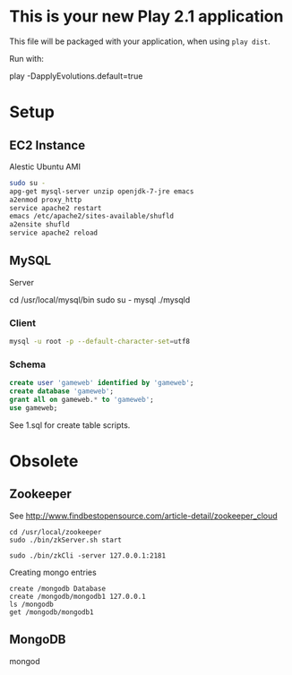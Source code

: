 This is your new Play 2.1 application
=====================================

This file will be packaged with your application, when using `play dist`.

Run with:

  play -DapplyEvolutions.default=true

Setup
=====

EC2 Instance
------------

Alestic Ubuntu AMI

```bash
sudo su -
apg-get mysql-server unzip openjdk-7-jre emacs
a2enmod proxy_http
service apache2 restart
emacs /etc/apache2/sites-available/shufld
a2ensite shufld
service apache2 reload
```

MySQL
-----

Server

cd /usr/local/mysql/bin
sudo su - mysql ./mysqld

### Client

```bash
mysql -u root -p --default-character-set=utf8
```

### Schema

```sql
create user 'gameweb' identified by 'gameweb';
create database 'gameweb';
grant all on gameweb.* to 'gameweb';
use gameweb;
```

See 1.sql for create table scripts.

Obsolete
========

Zookeeper
---------

See http://www.findbestopensource.com/article-detail/zookeeper_cloud

```
cd /usr/local/zookeeper
sudo ./bin/zkServer.sh start

sudo ./bin/zkCli -server 127.0.0.1:2181
```

Creating mongo entries

```
create /mongodb Database
create /mongodb/mongodb1 127.0.0.1
ls /mongodb
get /mongodb/mongodb1 
```

MongoDB
-------

mongod


